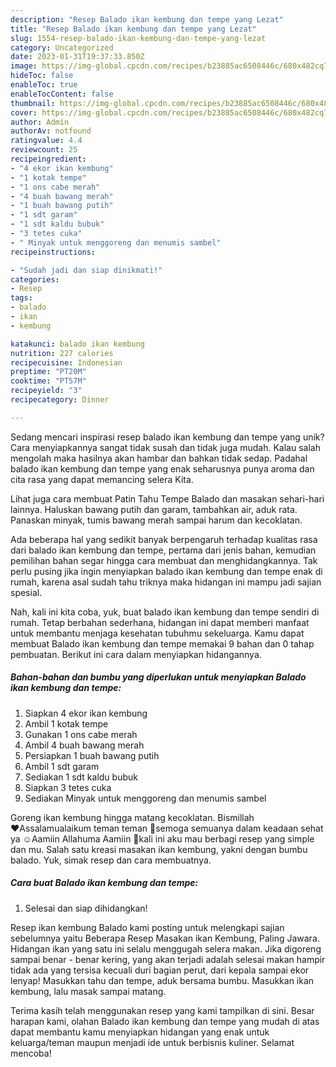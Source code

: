 ```yaml
---
description: "Resep Balado ikan kembung dan tempe yang Lezat"
title: "Resep Balado ikan kembung dan tempe yang Lezat"
slug: 1554-resep-balado-ikan-kembung-dan-tempe-yang-lezat
category: Uncategorized
date: 2023-01-31T19:37:33.850Z
image: https://img-global.cpcdn.com/recipes/b23885ac6508446c/680x482cq70/balado-ikan-kembung-dan-tempe-foto-resep-utama.jpg
hideToc: false
enableToc: true
enableTocContent: false
thumbnail: https://img-global.cpcdn.com/recipes/b23885ac6508446c/680x482cq70/balado-ikan-kembung-dan-tempe-foto-resep-utama.jpg
cover: https://img-global.cpcdn.com/recipes/b23885ac6508446c/680x482cq70/balado-ikan-kembung-dan-tempe-foto-resep-utama.jpg
author: Admin
authorAv: notfound
ratingvalue: 4.4
reviewcount: 25
recipeingredient:
- "4 ekor ikan kembung"
- "1 kotak tempe"
- "1 ons cabe merah"
- "4 buah bawang merah"
- "1 buah bawang putih"
- "1 sdt garam"
- "1 sdt kaldu bubuk"
- "3 tetes cuka"
- " Minyak untuk menggoreng dan menumis sambel"
recipeinstructions:

- "Sudah jadi dan siap dinikmati!"
categories:
- Resep
tags:
- balado
- ikan
- kembung

katakunci: balado ikan kembung 
nutrition: 227 calories
recipecuisine: Indonesian
preptime: "PT20M"
cooktime: "PT57M"
recipeyield: "3"
recipecategory: Dinner

---
```





Sedang mencari inspirasi resep balado ikan kembung dan tempe yang unik? Cara menyiapkannya sangat tidak susah dan tidak juga mudah. Kalau salah mengolah maka hasilnya akan hambar dan bahkan tidak sedap. Padahal balado ikan kembung dan tempe yang enak seharusnya punya aroma dan cita rasa yang dapat memancing selera Kita.





Lihat juga cara membuat Patin Tahu Tempe Balado dan masakan sehari-hari lainnya. Haluskan bawang putih dan garam, tambahkan air, aduk rata. Panaskan minyak, tumis bawang merah sampai harum dan kecoklatan.

Ada beberapa hal yang sedikit banyak berpengaruh terhadap kualitas rasa dari balado ikan kembung dan tempe, pertama dari jenis bahan, kemudian pemilihan bahan segar hingga cara membuat dan menghidangkannya. Tak perlu pusing jika ingin menyiapkan balado ikan kembung dan tempe enak di rumah, karena asal sudah tahu triknya maka hidangan ini mampu jadi sajian spesial.






Nah, kali ini kita coba, yuk, buat balado ikan kembung dan tempe sendiri di rumah. Tetap berbahan sederhana, hidangan ini dapat memberi manfaat untuk membantu menjaga kesehatan tubuhmu sekeluarga. Kamu dapat membuat Balado ikan kembung dan tempe memakai 9 bahan dan 0 tahap pembuatan. Berikut ini cara dalam menyiapkan hidangannya.

<!--inarticleads1-->

##### Bahan-bahan dan bumbu yang diperlukan untuk menyiapkan Balado ikan kembung dan tempe:

1. Siapkan 4 ekor ikan kembung
1. Ambil 1 kotak tempe
1. Gunakan 1 ons cabe merah
1. Ambil 4 buah bawang merah
1. Persiapkan 1 buah bawang putih
1. Ambil 1 sdt garam
1. Sediakan 1 sdt kaldu bubuk
1. Siapkan 3 tetes cuka
1. Sediakan  Minyak untuk menggoreng dan menumis sambel


Goreng ikan kembung hingga matang kecoklatan. Bismillah ♥️Assalamualaikum teman teman 🤗semoga semuanya dalam keadaan sehat ya ☺️Aamiin Allahuma Aamiin 🤲kali ini aku mau berbagi resep yang simple dan mu. Salah satu kreasi masakan ikan kembung, yakni dengan bumbu balado. Yuk, simak resep dan cara membuatnya. 

<!--inarticleads2-->

##### Cara buat Balado ikan kembung dan tempe:


1. Selesai dan siap dihidangkan!

Resep ikan kembung Balado kami posting untuk melengkapi sajian sebelumnya yaitu Beberapa Resep Masakan ikan Kembung, Paling Jawara. Hidangan ikan yang satu ini selalu menggugah selera makan. Jika digoreng sampai benar - benar kering, yang akan terjadi adalah selesai makan hampir tidak ada yang tersisa kecuali duri bagian perut, dari kepala sampai ekor lenyap! Masukkan tahu dan tempe, aduk bersama bumbu. Masukkan ikan kembung, lalu masak sampai matang. 

Terima kasih telah menggunakan resep yang kami tampilkan di sini. Besar harapan kami, olahan Balado ikan kembung dan tempe yang mudah di atas dapat membantu kamu menyiapkan hidangan yang enak untuk keluarga/teman maupun menjadi ide untuk berbisnis kuliner. Selamat mencoba!
